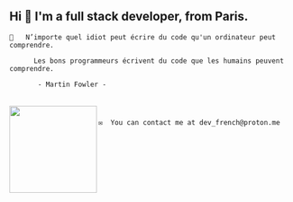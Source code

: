 <h2 align="left">Hi 👋 I'm a full stack developer, from Paris.</h2>

```
🧠   N’importe quel idiot peut écrire du code qu'un ordinateur peut comprendre.
 
      Les bons programmeurs écrivent du code que les humains peuvent comprendre.

       - Martin Fowler -
```

<br clear="both">

<img align="left" height="155" src="https://www.icegif.com/wp-content/uploads/2022/04/icegif-1217.gif"  />

###

```
✉️  You can contact me at dev_french@proton.me
```
